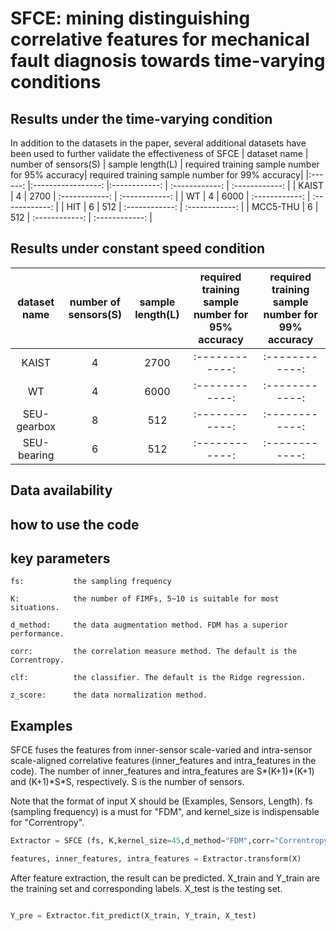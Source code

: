 
# SFCE: mining distinguishing correlative features for mechanical fault diagnosis towards time-varying conditions

## Results under the time-varying condition
In addition to the datasets in the paper, several additional datasets have been used to further validate the effectiveness of SFCE
| dataset name  	|     number of sensors(S)     	| sample length(L) 	| required training sample number for 95% accuracy|  required training sample number for 99% accuracy|
|:------:	  |:-----------------:	|:------------:	| :------------:	| :------------:	|
|    KAIST  |     4   	| 2700 	| :------------:	| :------------:	|
|    WT   	|     4   	| 6000 	| :------------:	| :------------:	|
|    HIT   	|     6   	| 512 	| :------------:	| :------------:	|
|  MCC5-THU |     6   	| 512 	| :------------:	| :------------:	|

## Results under constant speed condition
| dataset name  	|     number of sensors(S)     	| sample length(L) 	| required training sample number for 95% accuracy|  required training sample number for 99% accuracy|
|:------:	  |:-----------------:	|:------------:	| :------------:	| :------------:	|
|    KAIST   |     4   	| 2700 	| :------------:	| :------------:	|
|    WT   	|     4   	| 6000 	| :------------:	| :------------:	|
| SEU-gearbox|     8   	| 512 	| :------------:	| :------------:	|
| SEU-bearing|     6   	| 512 	| :------------:	| :------------:	|

## Data availability


## how to use the code
## key parameters
```
fs:           the sampling frequency

K:            the number of FIMFs, 5~10 is suitable for most situations.

d_method:     the data augmentation method. FDM has a superior performance.

corr:         the correlation measure method. The default is the Correntropy.

clf:          the classifier. The default is the Ridge regression.

z_score:      the data normalization method.
```

## Examples

SFCE fuses the features from inner-sensor scale-varied and intra-sensor scale-aligned correlative features (inner_features and intra_features in the code). The number of inner_features and intra_features are S\*(K+1)\*(K+1) and (K+1)\*S\*S, respectively. S is the number of sensors.

Note that the format of input X should be (Examples, Sensors, Length).  fs (sampling frequency) is a must for "FDM", and kernel_size is indispensable for "Correntropy". 

```python
Extractor = SFCE (fs, K,kernel_size=45,d_method="FDM",corr="Correntropy",clf="RR",z_score=True)

features, inner_features, intra_features = Extractor.transform(X)
```

After feature extraction, the result can be predicted.  X_train and Y_train are the training set and corresponding labels.  X_test is the testing set.

```python

Y_pre = Extractor.fit_predict(X_train, Y_train, X_test)
```

